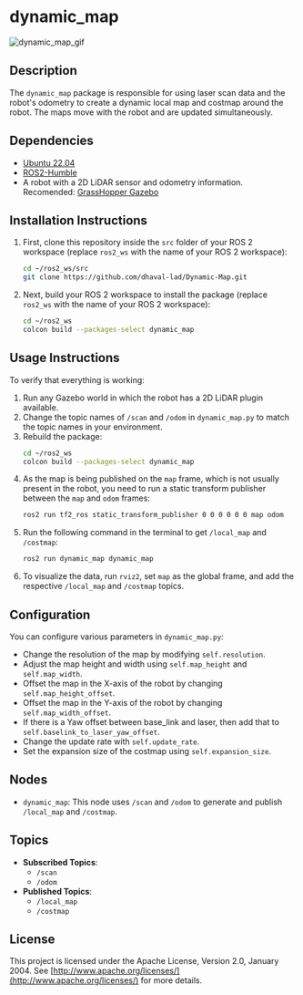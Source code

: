 # dynamic_map

![dynamic_map_gif](resource/dynamic_map.gif)

## Description
The `dynamic_map` package is responsible for using laser scan data and the robot's odometry to create a dynamic local map and costmap around the robot. The maps move with the robot and are updated simultaneously.

## Dependencies
- [Ubuntu 22.04](https://releases.ubuntu.com/22.04/)
- [ROS2-Humble](https://docs.ros.org/en/humble/Installation/Ubuntu-Install-Debs.html)
- A robot with a 2D LiDAR sensor and odometry information. Recomended: [GrassHopper Gazebo](https://github.com/dhaval-lad/grasshopper_gazebo.git)

## Installation Instructions
1. First, clone this repository inside the `src` folder of your ROS 2 workspace (replace `ros2_ws` with the name of your ROS 2 workspace):
    ```sh
    cd ~/ros2_ws/src
    git clone https://github.com/dhaval-lad/Dynamic-Map.git
    ```
2. Next, build your ROS 2 workspace to install the package (replace `ros2_ws` with the name of your ROS 2 workspace):
    ```sh
    cd ~/ros2_ws
    colcon build --packages-select dynamic_map
    ```
## Usage Instructions
To verify that everything is working:
1. Run any Gazebo world in which the robot has a 2D LiDAR plugin available.
2. Change the topic names of `/scan` and `/odom` in `dynamic_map.py` to match the topic names in your environment.
3. Rebuild the package:
    ```sh
    cd ~/ros2_ws
    colcon build --packages-select dynamic_map
    ```
4. As the map is being published on the `map` frame, which is not usually present in the robot, you need to run a static transform publisher between the `map` and `odom` frames:
    ```sh
    ros2 run tf2_ros static_transform_publisher 0 0 0 0 0 0 map odom
    ```
5. Run the following command in the terminal to get `/local_map` and `/costmap`:
    ```sh
    ros2 run dynamic_map dynamic_map
    ```
6. To visualize the data, run `rviz2`, set `map` as the global frame, and add the respective `/local_map` and `/costmap` topics.

## Configuration
You can configure various parameters in `dynamic_map.py`:
- Change the resolution of the map by modifying `self.resolution`.
- Adjust the map height and width using `self.map_height` and `self.map_width`.
- Offset the map in the X-axis of the robot by changing `self.map_height_offset`.
- Offset the map in the Y-axis of the robot by changing `self.map_width_offset`.
- If there is a Yaw offset between base_link and laser, then add that to `self.baselink_to_laser_yaw_offset`.
- Change the update rate with `self.update_rate`.
- Set the expansion size of the costmap using `self.expansion_size`.

## Nodes
- `dynamic_map`: This node uses `/scan` and `/odom` to generate and publish `/local_map` and `/costmap`.

## Topics
- **Subscribed Topics**:
  - `/scan`
  - `/odom`
- **Published Topics**:
  - `/local_map`
  - `/costmap`

## License
This project is licensed under the Apache License, Version 2.0, January 2004. See [http://www.apache.org/licenses/](http://www.apache.org/licenses/) for more details.
